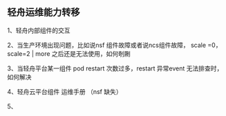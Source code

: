 ## 轻舟运维能力转移

1、轻舟内部组件的交互

2、当生产环境出现问题，比如说nsf 组件故障或者说ncs组件故障， scale =0，scale=2 | more 之后还是无法使用，如何剞劂

3、当轻舟平台某一组件 pod restart 次数过多，restart 异常event 无法排查时，如何解决

4、轻舟云平台组件 运维手册 （nsf 缺失）

5、

